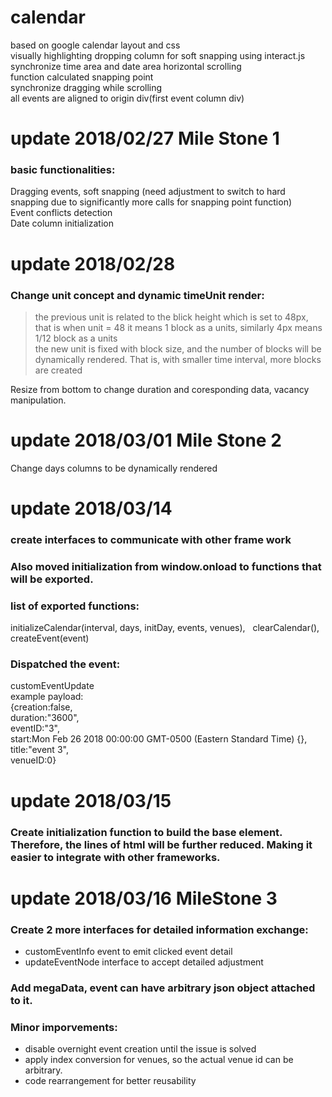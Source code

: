 # calendar
based on google calendar layout and css  
visually highlighting dropping column for soft snapping using interact.js  
synchronize time area and date area horizontal scrolling  
function calculated snapping point  
synchronize dragging while scrolling  
all events are aligned to origin div(first event column div)  
# update 2018/02/27 Mile Stone 1
### basic functionalities:  
Dragging events, soft snapping (need adjustment to switch to hard snapping due to significantly more calls for snapping point function)  
Event conflicts detection  
Date column initialization  
# update 2018/02/28
### Change unit concept and dynamic timeUnit render:  
> the previous unit is related to the blick height which is set to 48px, that is when unit = 48 it means 1 block as a units, similarly 4px means 1/12 block as a units  
> the new unit is fixed with block size, and the number of blocks will be dynamically rendered. That is, with smaller time interval, more blocks are created  

Resize from bottom to change duration and coresponding data, vacancy manipulation.  
# update 2018/03/01 Mile Stone 2
Change days columns to be dynamically rendered
# update 2018/03/14   
### create interfaces to communicate with other frame work  
### Also moved initialization from window.onload to functions that will be exported.
### list of exported functions:  
initializeCalendar(interval, days, initDay, events, venues),  
clearCalendar(),  
createEvent(event)  

### Dispatched the event:  
customEventUpdate  
example payload:  
{creation:false,  
duration:"3600",  
eventID:"3",  
start:Mon Feb 26 2018 00:00:00 GMT-0500 (Eastern Standard Time) {},  
title:"event 3",  
venueID:0}  
# update 2018/03/15  
### Create initialization function to build the base element. Therefore, the lines of html will be further reduced. Making it easier to integrate with other frameworks. 
# update 2018/03/16 MileStone 3
### Create 2 more interfaces for detailed information exchange:  
* customEventInfo event to emit clicked event detail  
* updateEventNode interface to accept detailed adjustment   
### Add megaData, event can have arbitrary json object attached to it.  
### Minor imporvements:  
* disable overnight event creation until the issue is solved  
* apply index conversion for venues, so the actual venue id can be arbitrary.
* code rearrangement for better reusability
